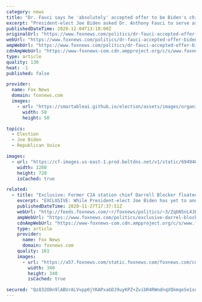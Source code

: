 ```yaml
---
category: news
title: "Dr. Fauci says he 'absolutely' accepted offer to be Biden's chief medical adviser"
excerpt: "President-elect Joe Biden asked Dr. Anthony Fauci to serve as his chief medical adviser -- a role the director of the National Institute of Allergy and Infectious Diseases said he “absolutely” accepted."
publishedDateTime: 2020-12-04T13:10:00Z
originalUrl: "https://www.foxnews.com/politics/dr-fauci-accepted-offer-biden-chief-medical-adviser"
webUrl: "https://www.foxnews.com/politics/dr-fauci-accepted-offer-biden-chief-medical-adviser"
ampWebUrl: "https://www.foxnews.com/politics/dr-fauci-accepted-offer-biden-chief-medical-adviser.amp"
cdnAmpWebUrl: "https://www-foxnews-com.cdn.ampproject.org/c/s/www.foxnews.com/politics/dr-fauci-accepted-offer-biden-chief-medical-adviser.amp"
type: article
quality: 130
heat: -1
published: false

provider:
  name: Fox News
  domain: foxnews.com
  images:
    - url: "https://smartableai.github.io/election/assets/images/organizations/foxnews.com-50x50.jpg"
      width: 50
      height: 50

topics:
  - Election
  - Joe Biden
  - Republican Voice

images:
  - url: "https://cf-images.us-east-1.prod.boltdns.net/v1/static/694940094001/d0ab6f3f-5d36-48ad-95c5-97cbe20da08f/0461ed04-7def-45d4-b59c-69a11b80fae2/1280x720/match/image.jpg"
    width: 1280
    height: 720
    isCached: true

related:
  - title: "Exclusive: Former CIA station chief Darrell Blocker floated to lead agency under Biden, source says"
    excerpt: "EXCLUSIVE: While President-elect Joe Biden has yet to announce his pick for CIA director, an array of names has been highlighted, and among them is Darrell M. Blocker -- one of the highest-serving persons of color to have served in the clandestine service, Fox News has learned."
    publishedDateTime: 2020-11-27T17:37:51Z
    webUrl: "http://feeds.foxnews.com/~r/foxnews/politics/~3/ZqbN5nL4JEs/exclusive-darrel-blocker-biden-cia"
    ampWebUrl: "https://www.foxnews.com/politics/exclusive-darrel-blocker-biden-cia.amp"
    cdnAmpWebUrl: "https://www-foxnews-com.cdn.ampproject.org/c/s/www.foxnews.com/politics/exclusive-darrel-blocker-biden-cia.amp"
    type: article
    provider:
      name: Fox News
      domain: foxnews.com
    quality: 161
    images:
      - url: "https://a57.foxnews.com/static.foxnews.com/foxnews.com/content/uploads/2020/10/340/340/hollie_headshot.jpg?ve=1&tl=1"
        width: 340
        height: 340
        isCached: true

secured: "Qz832O0n9lABUrALVvpp0jYKAPxabDJ9uyKPZ+ZvibR4RWndnqVQkmqeSe1sd/z7j8Q0YQkD9mr7yJy8+/jgdzd6s6nzGTXlb4SXp/Uw/Lxwy2TDnaKbLYqULzSwedTwna74w75cApY+6TbnVukOk5ESgcFhhPUDG+1PPvy5KrG0Qm662DvqyHfyYJc91TWs+ATEh1pfAf/4FIV0zczVLcG6I9sAZnBuTjcfjjLyKgvqC6nZS04c0XxRSLdr2YYoMU2xFGYvcfKXjihYzJKWKAUAgfr+QRuiY6IV87Pj4iR2nP7JcRGevzilV5a19dE9aPrLQtVH3FCXHz9hSbQBs/D0ppKFFLmdaA/NyRuDBIE=;OyE6eIV63LBVGOtNGb7dUg=="
---
```


